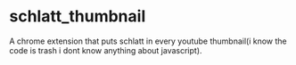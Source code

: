 # schlatt_thumbnail
A chrome extension that puts schlatt in every youtube thumbnail(i know the code is trash i dont know anything about javascript).
